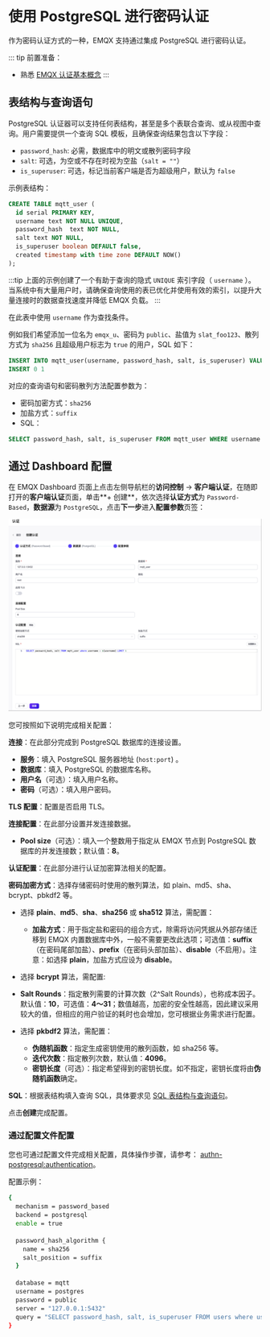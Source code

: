 # 使用 PostgreSQL 进行密码认证

作为密码认证方式的一种，EMQX 支持通过集成 PostgreSQL 进行密码认证。

::: tip 前置准备：

- 熟悉 [EMQX 认证基本概念](../authn/authn.md)
:::

## 表结构与查询语句

PostgreSQL 认证器可以支持任何表结构，甚至是多个表联合查询、或从视图中查询。用户需要提供一个查询 SQL 模板，且确保查询结果包含以下字段：

- `password_hash`: 必需，数据库中的明文或散列密码字段
- `salt`: 可选，为空或不存在时视为空盐（`salt = ""`）
- `is_superuser`: 可选，标记当前客户端是否为超级用户，默认为 `false`

示例表结构：

```sql
CREATE TABLE mqtt_user (
  id serial PRIMARY KEY,
  username text NOT NULL UNIQUE,
  password_hash  text NOT NULL,
  salt text NOT NULL,
  is_superuser boolean DEFAULT false,
  created timestamp with time zone DEFAULT NOW()
);
```

:::tip
上面的示例创建了一个有助于查询的隐式 `UNIQUE` 索引字段（ `username` ）。当系统中有大量用户时，请确保查询使用的表已优化并使用有效的索引，以提升大量连接时的数据查找速度并降低 EMQX 负载。
:::

在此表中使用 `username` 作为查找条件。

例如我们希望添加一位名为 `emqx_u`、密码为 `public`、盐值为 `slat_foo123`、散列方式为 `sha256` 且超级用户标志为 `true` 的用户，SQL 如下：

```sql
INSERT INTO mqtt_user(username, password_hash, salt, is_superuser) VALUES ('emqx_u', '44edc2d57cde8d79c98145003e105b90a14f1460b79186ea9cfe83942fc5abb5', 'slat_foo123', true);
INSERT 0 1
```

对应的查询语句和密码散列方法配置参数为：

- 密码加密方式：`sha256`
- 加盐方式：`suffix`
- SQL：

```sql
SELECT password_hash, salt, is_superuser FROM mqtt_user WHERE username = ${username} LIMIT 1
```

## 通过 Dashboard 配置

在 EMQX Dashboard 页面上点击左侧导航栏的**访问控制** -> **客户端认证**，在随即打开的**客户端认证**页面，单击**+ 创建**，依次选择**认证方式**为 `Password-Based`，**数据源**为 `PostgreSQL`，点击**下一步**进入**配置参数**页签：

<img src="./assets/authn-postgresql.png" alt="Authentication with postgresql" style="zoom:67%;" />

您可按照如下说明完成相关配置：

**连接**：在此部分完成到 PostgreSQL 数据库的连接设置。

- **服务**：填入 PostgreSQL 服务器地址 (`host:port`) 。
- **数据库**：填入 PostgreSQL 的数据库名称。
- **用户名**（可选）：填入用户名称。
- **密码**（可选）：填入用户密码。

**TLS 配置**：配置是否启用 TLS。

**连接配置**：在此部分设置并发连接数据。

- **Pool size**（可选）：填入一个整数用于指定从 EMQX 节点到 PostgreSQL 数据库的并发连接数；默认值：**8**。

**认证配置**：在此部分进行认证加密算法相关的配置。

**密码加密方式**：选择存储密码时使用的散列算法，如 plain、md5、sha、bcrypt、pbkdf2 等。

- 选择 **plain**、**md5**、**sha**、**sha256** 或 **sha512** 算法，需配置：

  - **加盐方式**：用于指定盐和密码的组合方式，除需将访问凭据从外部存储迁移到 EMQX 内置数据库中外，一般不需要更改此选项；可选值：**suffix**（在密码尾部加盐）、**prefix**（在密码头部加盐）、**disable**（不启用）。注意：如选择 **plain**，加盐方式应设为 **disable**。
- 选择 **bcrypt** 算法，需配置:
- **Salt Rounds**：指定散列需要的计算次数（2^Salt Rounds），也称成本因子。默认值：**10**，可选值：**4～31**；数值越高，加密的安全性越高，因此建议采用较大的值，但相应的用户验证的耗时也会增加，您可根据业务需求进行配置。
- 选择 **pkbdf2** 算法，需配置：

  - **伪随机函数**：指定生成密钥使用的散列函数，如 sha256 等。
  - **迭代次数**：指定散列次数，默认值：**4096**。<!--后续补充取值范围-->
  - **密钥长度**（可选）：指定希望得到的密钥长度。如不指定，密钥长度将由**伪随机函数**确定。

**SQL**：根据表结构填入查询 SQL，具体要求见 [SQL 表结构与查询语句](#sql-表结构与查询语句)。

点击**创建**完成配置。

### 通过配置文件配置

您也可通过配置文件完成相关配置，具体操作步骤，请参考： [authn-postgresql:authentication](../../configuration/configuration-manual.html#authn-postgresql:authentication)。

配置示例：

```bash
{
  mechanism = password_based
  backend = postgresql
  enable = true

  password_hash_algorithm {
    name = sha256
    salt_position = suffix
  }

  database = mqtt
  username = postgres
  password = public
  server = "127.0.0.1:5432"
  query = "SELECT password_hash, salt, is_superuser FROM users where username = ${username} LIMIT 1"
}
```
